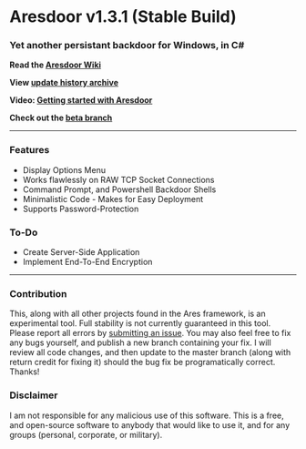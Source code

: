 # Aresdoor v1.3.1 (Stable Build)
###  Yet another persistant backdoor for Windows, in C#

**Read the [Aresdoor Wiki](https://github.com/BlackVikingPro/aresdoor/wiki)**

**View [update history archive](https://github.com/BlackVikingPro/aresdoor/blob/master/updates.md)**

**Video: [Getting started with Aresdoor](https://www.youtube.com/watch?v=-GMkODaR4sU)**

**Check out the [beta branch](https://github.com/BlackVikingPro/aresdoor/tree/beta)**

***

### Features
 * Display Options Menu
 * Works flawlessly on RAW TCP Socket Connections
 * Command Prompt, and Powershell Backdoor Shells
 * Minimalistic Code - Makes for Easy Deployment
 * Supports Password-Protection

### To-Do
 * Create Server-Side Application
 * Implement End-To-End Encryption

***

### Contribution
This, along with all other projects found in the Ares framework, is an experimental tool. Full stability is
not currently guaranteed in this tool. Please report all errors by [submitting an issue](https://github.com/BlackVikingPro/aresdoor/issues/new).
You may also feel free to fix any bugs yourself, and publish a new branch containing your fix. I will review
all code changes, and then update to the master branch (along with return credit for fixing it) should the
bug fix be programatically correct. Thanks!

### Disclaimer
I am not responsible for any malicious use of this software. This is a free, and open-source software to anybody
that would like to use it, and for any groups (personal, corporate, or military).
